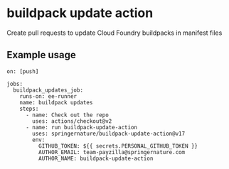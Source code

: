 # buildpack update action

Create pull requests to update Cloud Foundry buildpacks in manifest files

## Example usage

    on: [push]
    
    jobs:
      buildpack_updates_job:
        runs-on: ee-runner
        name: buildpack updates
        steps:
          - name: Check out the repo
            uses: actions/checkout@v2
          - name: run buildpack-update-action
            uses: springernature/buildpack-update-action@v17
            env:
              GITHUB_TOKEN: ${{ secrets.PERSONAL_GITHUB_TOKEN }}
              AUTHOR_EMAIL: team-payzilla@springernature.com
              AUTHOR_NAME: buildpack-update-action
